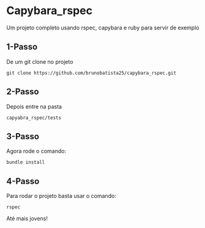 # Capybara_rspec
Um projeto completo usando rspec, capybara e ruby para servir de exemplo


## 1-Passo
De um git clone no projeto

```
git clone https://github.com/brunobatista25/capybara_rspec.git
```

## 2-Passo
Depois entre na pasta

```
capyabra_rspec/tests
````

## 3-Passo
Agora rode o comando:

```
bundle install
```

## 4-Passo
Para rodar o projeto basta usar o comando:

```
rspec
```

Até mais jovens!
